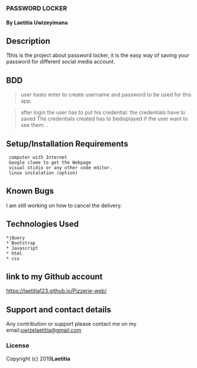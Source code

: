 ### PASSWORD LOCKER
#### By **Laetitia Uwizeyimana**
##
## Description
  Tthis is the project about password locker,
  it is the easy way of saving your password for different 
  social media account.


## BDD

>user hasto enter to create username and password to be used for this app.
  
>after login the user has to put his credential.
>the credentials have to saved
>The credentials created has to bedisplayed if the user want to see them.
>.

## Setup/Installation Requirements
     computer with Internet
     Google clome to get the Webpage
     visual stidio or any other code editor.
     linux instalation (option)


## Known Bugs
 
 I am still working on how to cancel the delivery.

## Technologies Used

    *jQuery
    * Bootstrap
    * Javascript
    * html
    * css 
## link to my Github account
https://laetitia123.github.io/Pizzerie-web/
## Support and contact details
Any contribution or support please contact me on my email:uwizelaetitia@gmail.com
### License

Copyright (c) 2019**Laetitia**